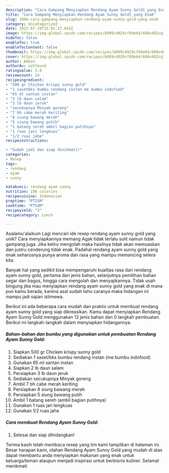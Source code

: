 ```yaml
---
description: "Cara Gampang Menyiapkan Rendang Ayam Sunny Gold{ yang Enak"
title: "Cara Gampang Menyiapkan Rendang Ayam Sunny Gold{ yang Enak"
slug: 1804-cara-gampang-menyiapkan-rendang-ayam-sunny-gold-yang-enak
category: Uncategorized
date: 2022-07-20T15:01:27.643Z
image: https://img-global.cpcdn.com/recipes/b099c4929cf69e64/680x482cq70/rendang-ayam-sunny-gold-foto-resep-utama.jpg
hideToc: false
enableToc: true
enableTocContent: false
thumbnail: https://img-global.cpcdn.com/recipes/b099c4929cf69e64/680x482cq70/rendang-ayam-sunny-gold-foto-resep-utama.jpg
cover: https://img-global.cpcdn.com/recipes/b099c4929cf69e64/680x482cq70/rendang-ayam-sunny-gold-foto-resep-utama.jpg
author: Admin
authorAv: notfound
ratingvalue: 3.8
reviewcount: 24
recipeingredient:
- "500 gr Chicken krispy sunny gold"
- "1 sasetbks bumbu rendang instan me bumbu indofood"
- "65 ml santan instan"
- "2 lb daun salam"
- "3 lb daun jeruk"
- "secukupnya Minyak goreng"
- "7 bh cabe merah keriting"
- "8 siung bawang merah"
- "5 siung bawang putih"
- "1 batang sereh ambil bagian putihnya"
- "1 ruas jari lengkuas"
- "1/2 ruas jahe"
recipeinstructions:

- "Sudah jadi dan siap dinikmati!"
categories:
- Resep
tags:
- rendang
- ayam
- sunny

katakunci: rendang ayam sunny 
nutrition: 198 calories
recipecuisine: Indonesian
preptime: "PT25M"
cooktime: "PT54M"
recipeyield: "3"
recipecategory: Lunch

---
```



Asalamu'alaikum Lagi mencari ide resep rendang ayam sunny gold yang unik? Cara menyiapkannya memang Agak tidak terlalu sulit namun tidak gampang juga. Jika keliru mengolah maka hasilnya tidak akan memuaskan dan justru cenderung tidak enak. Padahal rendang ayam sunny gold yang enak seharusnya punya aroma dan rasa yang mampu memancing selera kita.


Banyak hal yang sedikit bisa mempengaruhi kualitas rasa dari rendang ayam sunny gold, pertama dari jenis bahan, selanjutnya pemilihan bahan segar dan bagus, hingga cara mengolah dan menyajikannya. Tidak usah bingung jika mau menyiapkan rendang ayam sunny gold yang enak di mana pun kamu berada, karena asal sudah tahu caranya maka hidangan ini mampu jadi sajian istimewa.




Berikut ini ada beberapa cara mudah dan praktis untuk membuat rendang ayam sunny gold yang siap dikreasikan. Kamu dapat menyiapkan Rendang Ayam Sunny Gold menggunakan 12 jenis bahan dan 0 langkah pembuatan. Berikut ini langkah-langkah dalam menyiapkan hidangannya.

<!--inarticleads1-->

##### Bahan-bahan dan bumbu yang digunakan untuk pembuatan Rendang Ayam Sunny Gold:

1. Siapkan 500 gr Chicken krispy sunny gold
1. Sediakan 1 saset/bks bumbu rendang instan (me bumbu indofood)
1. Gunakan 65 ml santan instan
1. Siapkan 2 lb daun salam
1. Persiapkan 3 lb daun jeruk
1. Sediakan secukupnya Minyak goreng
1. Ambil 7 bh cabe merah keriting
1. Persiapkan 8 siung bawang merah
1. Persiapkan 5 siung bawang putih
1. Ambil 1 batang sereh (ambil bagian putihnya)
1. Gunakan 1 ruas jari lengkuas
1. Gunakan 1/2 ruas jahe




<!--inarticleads2-->

##### Cara membuat Rendang Ayam Sunny Gold:


1. Selesai dan siap dihidangkan!



Terima kasih telah membaca resep yang tim kami tampilkan di halaman ini. Besar harapan kami, olahan Rendang Ayam Sunny Gold yang mudah di atas dapat membantu anda menyiapkan makanan yang enak untuk keluarga/teman ataupun menjadi inspirasi untuk berbisnis kuliner. Selamat menikmati
